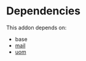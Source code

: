 # Dependencies

This addon depends on:

- base
- [mail](https://github.com/bringout/oca-ocb-core)
- [uom](https://github.com/bringout/oca-ocb-core)
